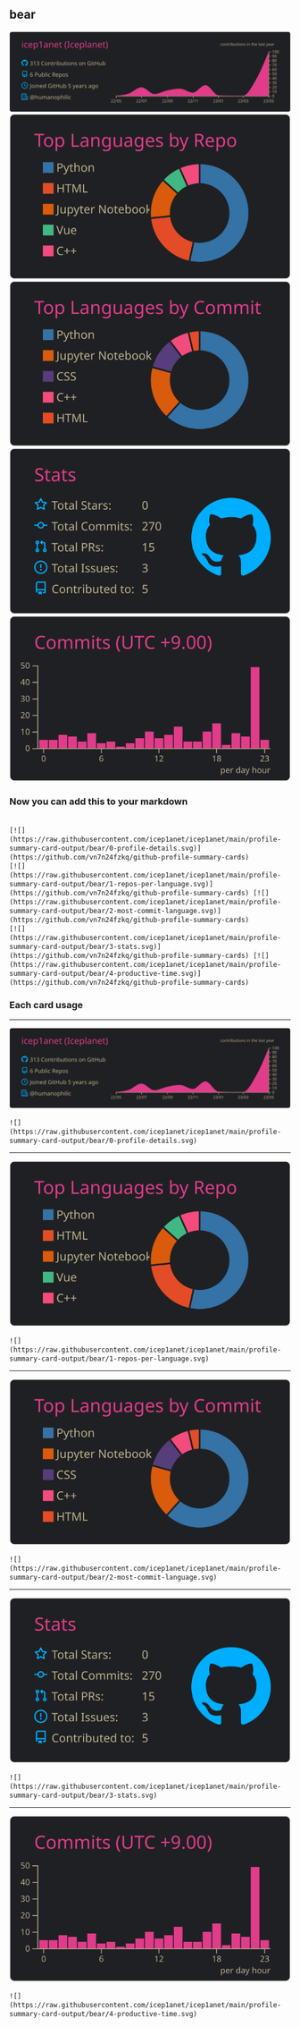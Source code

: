 ## bear

[![](./0-profile-details.svg)](https://github.com/vn7n24fzkq/github-profile-summary-cards)
[![](./1-repos-per-language.svg)](https://github.com/vn7n24fzkq/github-profile-summary-cards) [![](./2-most-commit-language.svg)](https://github.com/vn7n24fzkq/github-profile-summary-cards)
[![](./3-stats.svg)](https://github.com/vn7n24fzkq/github-profile-summary-cards) [![](./4-productive-time.svg)](https://github.com/vn7n24fzkq/github-profile-summary-cards)
### Now you can add this to your markdown
```

[![](https://raw.githubusercontent.com/icep1anet/icep1anet/main/profile-summary-card-output/bear/0-profile-details.svg)](https://github.com/vn7n24fzkq/github-profile-summary-cards)
[![](https://raw.githubusercontent.com/icep1anet/icep1anet/main/profile-summary-card-output/bear/1-repos-per-language.svg)](https://github.com/vn7n24fzkq/github-profile-summary-cards) [![](https://raw.githubusercontent.com/icep1anet/icep1anet/main/profile-summary-card-output/bear/2-most-commit-language.svg)](https://github.com/vn7n24fzkq/github-profile-summary-cards)
[![](https://raw.githubusercontent.com/icep1anet/icep1anet/main/profile-summary-card-output/bear/3-stats.svg)](https://github.com/vn7n24fzkq/github-profile-summary-cards) [![](https://raw.githubusercontent.com/icep1anet/icep1anet/main/profile-summary-card-output/bear/4-productive-time.svg)](https://github.com/vn7n24fzkq/github-profile-summary-cards)

```

### Each card usage
---

![](./0-profile-details.svg)

```
![](https://raw.githubusercontent.com/icep1anet/icep1anet/main/profile-summary-card-output/bear/0-profile-details.svg)
```

    

---

![](./1-repos-per-language.svg)

```
![](https://raw.githubusercontent.com/icep1anet/icep1anet/main/profile-summary-card-output/bear/1-repos-per-language.svg)
```

    

---

![](./2-most-commit-language.svg)

```
![](https://raw.githubusercontent.com/icep1anet/icep1anet/main/profile-summary-card-output/bear/2-most-commit-language.svg)
```

    

---

![](./3-stats.svg)

```
![](https://raw.githubusercontent.com/icep1anet/icep1anet/main/profile-summary-card-output/bear/3-stats.svg)
```

    

---

![](./4-productive-time.svg)

```
![](https://raw.githubusercontent.com/icep1anet/icep1anet/main/profile-summary-card-output/bear/4-productive-time.svg)
```

    
